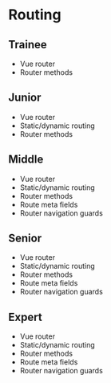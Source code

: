 # Routing
 
## Trainee

- Vue router
- Router methods

## Junior

- Vue router
- Static/dynamic routing
- Router methods

## Middle

- Vue router
- Static/dynamic routing
- Router methods
- Route meta fields
- Router navigation guards

## Senior

- Vue router
- Static/dynamic routing
- Router methods
- Route meta fields
- Router navigation guards

## Expert

- Vue router
- Static/dynamic routing
- Router methods
- Route meta fields
- Router navigation guards

